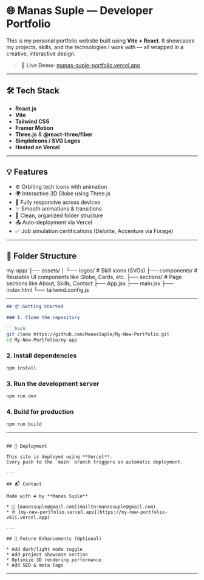 # 🌐 Manas Suple — Developer Portfolio

This is my personal portfolio website built using **Vite + React**. It showcases my projects, skills, and the technologies I work with — all wrapped in a creative, interactive design.

> 🚀 **Live Demo**: [manas-suple-portfolio.vercel.app](https://manas-suple-portfolio.vercel.app/)

---

## 🛠️ Tech Stack

- **React.js**
- **Vite**
- **Tailwind CSS**
- **Framer Motion**
- **Three.js** & **@react-three/fiber**
- **SimpleIcons / SVG Logos**
- **Hosted on Vercel**

---

## 💡 Features

- ⚙️ Orbiting tech icons with animation
- 🌍 Interactive 3D Globe using Three.js
- 📱 Fully responsive across devices
- ✨ Smooth animations & transitions
- 📂 Clean, organized folder structure
- 📤 Auto-deployment via Vercel
- ✅ Job simulation certifications (Deloitte, Accenture via Forage)

---

## 📁 Folder Structure
my-app/
├── assets/
│ └── logos/ # Skill icons (SVGs)
├── components/ # Reusable UI components like Globe, Cards, etc.
├── sections/ # Page sections like About, Skills, Contact
├── App.jsx
├── main.jsx
├── index.html
└── tailwind.config.js

---

````md
## 📦 Getting Started

### 1. Clone the repository

```bash
git clone https://github.com/ManasSuple/My-New-Portfolio.git
cd My-New-Portfolio/my-app
````

### 2. Install dependencies

```bash
npm install
```

### 3. Run the development server

```bash
npm run dev
```

### 4. Build for production

```bash
npm run build
```

---

```

## 🚀 Deployment

This site is deployed using **Vercel**.
Every push to the `main` branch triggers an automatic deployment.

---

## 📬 Contact

Made with ❤️ by **Manas Suple**

* 📧 [manassuple@gmail.com](mailto:manassuple@gmail.com)
* 🌐 [my-new-portfolio.vercel.app](https://my-new-portfolio-v61i.vercel.app)

---

## 📝 Future Enhancements (Optional)

* Add dark/light mode toggle
* Add project showcase section
* Optimize 3D rendering performance
* Add SEO & meta tags

```

---

